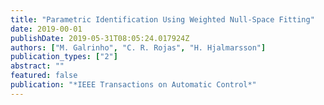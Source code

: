 ```yaml
---
title: "Parametric Identification Using Weighted Null-Space Fitting"
date: 2019-00-01
publishDate: 2019-05-31T08:05:24.017924Z
authors: ["M. Galrinho", "C. R. Rojas", "H. Hjalmarsson"]
publication_types: ["2"]
abstract: ""
featured: false
publication: "*IEEE Transactions on Automatic Control*"
---
```


